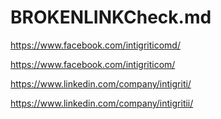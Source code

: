 # BROKENLINKCheck.md
https://www.facebook.com/intigriticomd/

https://www.facebook.com/intigriticom/


https://www.linkedin.com/company/intigriti/

https://www.linkedin.com/company/intigritii/
